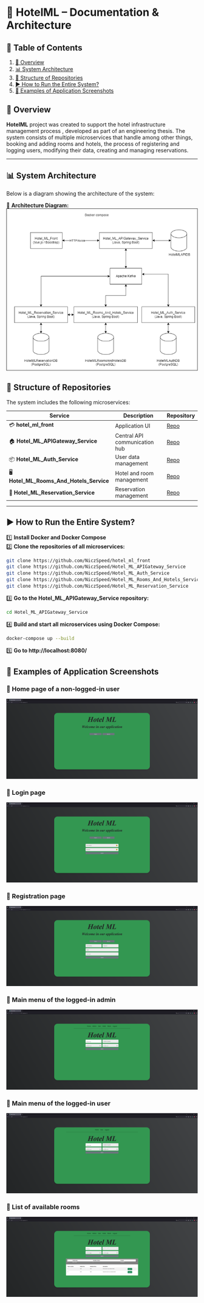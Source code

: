 # 🏨 HotelML – Documentation & Architecture  

## 📖 Table of Contents
1. [📌 Overview](#-overview)
2. [📊 System Architecture ](#-system-architecture)
3. [📂 Structure of Repositories](#-structure-of-repositories)
4. [▶️ How to Run the Entire System?](#️-how-to-run-the-entire-system)
5. [📸 Examples of Application Screenshots](#-examples-of-application-screenshots)

## 📌 Overview   
**HotelML** project was created to support the hotel infrastructure management process , developed as part of an engineering thesis. The system consists of multiple microservices that handle among other things, booking and adding rooms and hotels, the process of registering and logging users, modifying their data, creating and managing reservations.  

---

## 📊 System Architecture  
Below is a diagram showing the architecture of the system:

📌 **Architecture Diagram:**  
![Architecture Diagram](docs/architecture_diagram.png)  

## 📂 Structure of Repositories
The system includes the following microservices:

| Service | Description | Repository |
|---------|------------|------------|
| 💳 **hotel_ml_front** | Application UI | [Repo](https://github.com/NiczSpeed/hotel_ml_front) |
| 🏠 **Hotel_ML_APIGateway_Service** | Central API communication hub | [Repo](https://github.com/NiczSpeed/Hotel_ML_APIGateway_Service) |
| 📦 **Hotel_ML_Auth_Service** | User data management | [Repo](https://github.com/NiczSpeed/Hotel_ML_Auth_Service) |
| 🖥️ **Hotel_ML_Rooms_And_Hotels_Service** | Hotel and room management | [Repo](https://github.com/NiczSpeed/Hotel_ML_Rooms_And_Hotels_Service) |
| 🔄 **Hotel_ML_Reservation_Service** | Reservation management | [Repo](https://github.com/NiczSpeed/Hotel_ML_Reservation_Service) |

---

## ▶️ How to Run the Entire System?  
1️⃣ **Install Docker and Docker Compose**  
2️⃣ **Clone the repositories of all microservices:**  
```sh
git clone https://github.com/NiczSpeed/hotel_ml_front
git clone https://github.com/NiczSpeed/Hotel_ML_APIGateway_Service
git clone https://github.com/NiczSpeed/Hotel_ML_Auth_Service
git clone https://github.com/NiczSpeed/Hotel_ML_Rooms_And_Hotels_Service
git clone https://github.com/NiczSpeed/Hotel_ML_Reservation_Service
```
3️⃣ **Go to the Hotel_ML_APIGateway_Service repository:**
```sh
cd Hotel_ML_APIGateway_Service
```
4️⃣ **Build and start all microservices using Docker Compose:**
```sh
docker-compose up --build 
```
5️⃣ **Go to http://localhost:8080/**

## 📸 Examples of Application Screenshots
### 🔹 Home page of a non-logged-in user
![Home page of a non-logged-in user](docs/home_page_non-logged-in_user.png)

### 🔹 Login page
![Strona główna](docs/login_page.png)

### 🔹 Registration page
![Login page](docs/registration_page.png)

### 🔹 Main menu of the logged-in admin
![Main menu of the logged-in admin](docs/main-menu-of-the-logged-in-admin.png.png)

### 🔹 Main menu of the logged-in user
![Main menu of the logged-in user](docs/main-menu-of-the-logged-in-user.png)

### 🔹 List of available rooms
![List of available rooms](docs/list-of-available-rooms.png)
